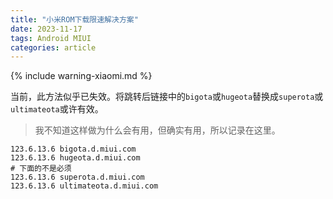 ```yaml
---
title: "小米ROM下载限速解决方案"
date: 2023-11-17
tags: Android MIUI
categories: article
---
```


{% include warning-xiaomi.md %}

当前，此方法似乎已失效。将跳转后链接中的`bigota`或`hugeota`替换成`superota`或`ultimateota`或许有效。

> 我不知道这样做为什么会有用，但确实有用，所以记录在这里。

```hosts
123.6.13.6 bigota.d.miui.com
123.6.13.6 hugeota.d.miui.com
# 下面的不是必须
123.6.13.6 superota.d.miui.com
123.6.13.6 ultimateota.d.miui.com
```

